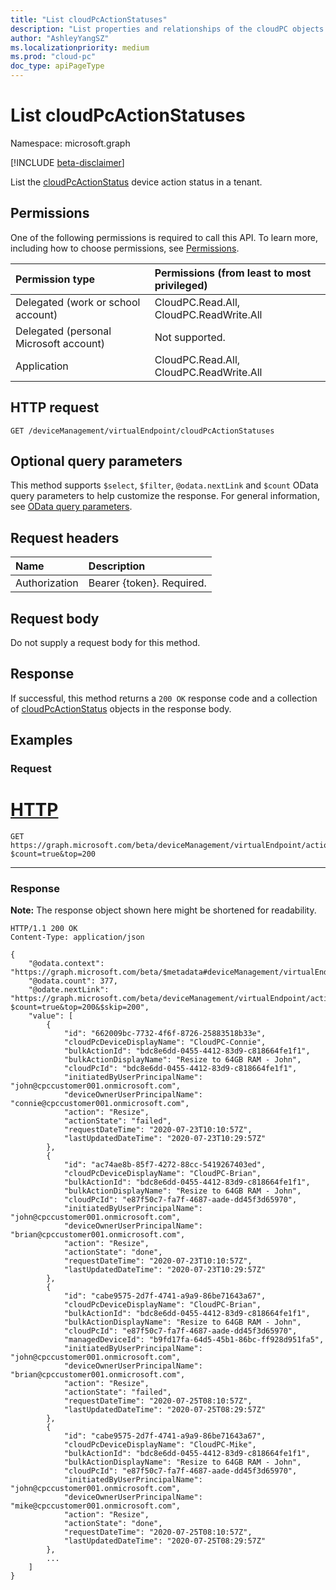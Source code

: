```yaml
---
title: "List cloudPcActionStatuses"
description: "List properties and relationships of the cloudPC objects."
author: "AshleyYangSZ"
ms.localizationpriority: medium
ms.prod: "cloud-pc"
doc_type: apiPageType
---
```


# List cloudPcActionStatuses

Namespace: microsoft.graph

[!INCLUDE [beta-disclaimer](../../includes/beta-disclaimer.md)]

List the [cloudPcActionStatus](../resources/cloudpcactionstatus.md) device action status in a tenant.

## Permissions

One of the following permissions is required to call this API. To learn more, including how to choose permissions, see [Permissions](/graph/permissions-reference).

|Permission type|Permissions (from least to most privileged)|
|:---|:---|
|Delegated (work or school account)|CloudPC.Read.All, CloudPC.ReadWrite.All|
|Delegated (personal Microsoft account)|Not supported.|
|Application|CloudPC.Read.All, CloudPC.ReadWrite.All|

## HTTP request

<!-- {
  "blockType": "ignored"
}
-->

``` http
GET /deviceManagement/virtualEndpoint/cloudPcActionStatuses
```

## Optional query parameters

This method supports `$select`, `$filter`, `@odata.nextLink` and `$count` OData query parameters to help customize the response. For general information, see [OData query parameters](/graph/query-parameters).

## Request headers

| Name          | Description               |
| :------------ | :------------------------ |
| Authorization | Bearer {token}. Required. |

## Request body

Do not supply a request body for this method.

## Response

If successful, this method returns a `200 OK` response code and a collection of [cloudPcActionStatus](../resources/cloudpcactionstatus.md) objects in the response body.

## Examples

### Request


# [HTTP](#tab/http)
<!-- {
  "blockType": "request",
  "name": "list_cloudpcactionstatuses"
}
-->

``` http
GET https://graph.microsoft.com/beta/deviceManagement/virtualEndpoint/actionStatuses?$count=true&top=200
```
---

### Response

**Note:** The response object shown here might be shortened for readability.
<!-- {
  "blockType": "response",
  "truncated": true,
  "@odata.type": "Collection(microsoft.graph.cloudPcActionStatus)"
}
-->

``` http
HTTP/1.1 200 OK
Content-Type: application/json

{
    "@odata.context": "https://graph.microsoft.com/beta/$metadata#deviceManagement/virtualEndpoint/$metadata#cloudPcActionStatuses"",    
    "@odata.count": 377,
    "@odate.nextLink": "https://graph.microsoft.com/beta/deviceManagement/virtualEndpoint/actionStatuses?$count=true&top=200&$skip=200",
    "value": [
        {
            "id": "662009bc-7732-4f6f-8726-25883518b33e",
            "cloudPcDeviceDisplayName": "CloudPC-Connie",
            "bulkActionId": "bdc8e6dd-0455-4412-83d9-c818664fe1f1",
            "bulkActionDisplayName": "Resize to 64GB RAM - John",
            "cloudPcId": "bdc8e6dd-0455-4412-83d9-c818664fe1f1",
            "initiatedByUserPrincipalName": "john@cpccustomer001.onmicrosoft.com",
            "deviceOwnerUserPrincipalName": "connie@cpccustomer001.onmicrosoft.com",
            "action": "Resize",
            "actionState": "failed",
            "requestDateTime": "2020-07-23T10:10:57Z",
            "lastUpdatedDateTime": "2020-07-23T10:29:57Z"
        },
        {
            "id": "ac74ae8b-85f7-4272-88cc-5419267403ed",
            "cloudPcDeviceDisplayName": "CloudPC-Brian",
            "bulkActionId": "bdc8e6dd-0455-4412-83d9-c818664fe1f1",
            "bulkActionDisplayName": "Resize to 64GB RAM - John",
            "cloudPcId": "e87f50c7-fa7f-4687-aade-dd45f3d65970",
            "initiatedByUserPrincipalName": "john@cpccustomer001.onmicrosoft.com",
            "deviceOwnerUserPrincipalName": "brian@cpccustomer001.onmicrosoft.com",
            "action": "Resize",
            "actionState": "done",
            "requestDateTime": "2020-07-23T10:10:57Z",
            "lastUpdatedDateTime": "2020-07-23T10:29:57Z"
        },
        {
            "id": "cabe9575-2d7f-4741-a9a9-86be71643a67",
            "cloudPcDeviceDisplayName": "CloudPC-Brian",
            "bulkActionId": "bdc8e6dd-0455-4412-83d9-c818664fe1f1",
            "bulkActionDisplayName": "Resize to 64GB RAM - John",
            "cloudPcId": "e87f50c7-fa7f-4687-aade-dd45f3d65970",
            "managedDeviceId": "b9fd17fa-64d5-45b1-86bc-ff928d951fa5",
            "initiatedByUserPrincipalName": "john@cpccustomer001.onmicrosoft.com",
            "deviceOwnerUserPrincipalName": "brian@cpccustomer001.onmicrosoft.com",
            "action": "Resize",
            "actionState": "failed",
            "requestDateTime": "2020-07-25T08:10:57Z",
            "lastUpdatedDateTime": "2020-07-25T08:29:57Z"
        },
        {
            "id": "cabe9575-2d7f-4741-a9a9-86be71643a67",
            "cloudPcDeviceDisplayName": "CloudPC-Mike",
            "bulkActionId": "bdc8e6dd-0455-4412-83d9-c818664fe1f1",
            "bulkActionDisplayName": "Resize to 64GB RAM - John",
            "cloudPcId": "e87f50c7-fa7f-4687-aade-dd45f3d65970",
            "initiatedByUserPrincipalName": "john@cpccustomer001.onmicrosoft.com",
            "deviceOwnerUserPrincipalName": "mike@cpccustomer001.onmicrosoft.com",
            "action": "Resize",
            "actionState": "done",
            "requestDateTime": "2020-07-25T08:10:57Z",
            "lastUpdatedDateTime": "2020-07-25T08:29:57Z"
        },
        ...
    ]
}
```
